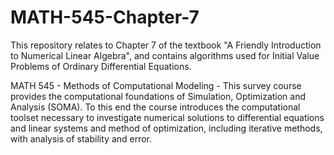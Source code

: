 # MATH-545-Chapter-7

This repository relates to Chapter 7 of the textbook "A Friendly Introduction to Numerical Linear Algebra", and contains algorithms used for Initial Value Problems of Ordinary Differential Equations. 

MATH 545 - Methods of Computational Modeling - This survey course provides the computational foundations of Simulation, Optimization and Analysis (SOMA). To this end the course introduces the computational toolset necessary to investigate numerical solutions to differential equations and linear systems and method of optimization, including iterative methods, with analysis of stability and error.
